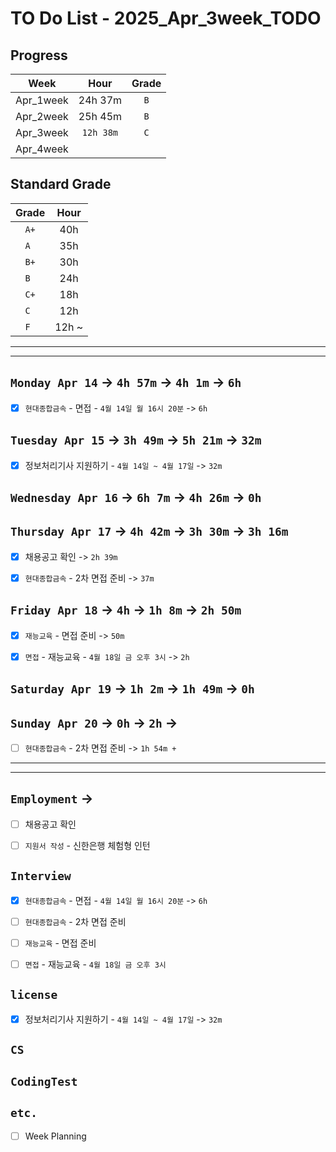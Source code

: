 # TO Do List - 2025_Apr_3week_TODO

## Progress
| Week | Hour | Grade |
|:---:|:---:|:---:|
|Apr_1week|24h 37m|`B`|
|Apr_2week|25h 45m|`B`|
|Apr_3week|`12h 38m`|`C`|
|Apr_4week|||


## Standard Grade
| Grade | Hour |
|:---:|:---:|
|`A+`|40h|
|`A `|35h|
|`B+`|30h|
|`B `|24h|
|`C+`|18h|
|`C `|12h|
|`F `|12h ~|


---
---

## `Monday Apr 14` -> `4h 57m` -> `4h 1m` -> `6h`
- [x] `현대종합금속` - 면접 - `4월 14일 월 16시 20분` -> `6h`


## `Tuesday Apr 15` -> `3h 49m` -> `5h 21m` -> `32m`
- [x] 정보처리기사 지원하기 - `4월 14일 ~ 4월 17일` -> `32m`


## `Wednesday Apr 16` -> `6h 7m` -> `4h 26m` ->  `0h`



## `Thursday Apr 17` -> `4h 42m` -> `3h 30m` -> `3h 16m`
- [x] 채용공고 확인 -> `2h 39m`
- [x] `현대종합금속` - 2차 면접 준비 -> `37m`


## `Friday Apr 18` -> `4h` -> `1h 8m` -> `2h 50m`
- [x] `재능교육` - 면접 준비 -> `50m`
- [x] `면접` - 재능교육 - `4월 18일 금 오후 3시` -> `2h`


## `Saturday Apr 19` -> `1h 2m` -> `1h 49m` -> `0h`


## `Sunday Apr 20` -> `0h` -> `2h` -> 
- [ ] `현대종합금속` - 2차 면접 준비 -> `1h 54m + `


---
---
## `Employment` ->
- [ ] 채용공고 확인
- [ ] `지원서 작성` - 신한은행 체험형 인턴


## `Interview`
- [x] `현대종합금속` - 면접 - `4월 14일 월 16시 20분` -> `6h`
- [ ] `현대종합금속` - 2차 면접 준비
- [ ] `재능교육` - 면접 준비
- [ ] `면접` - 재능교육 - `4월 18일 금 오후 3시`


## `license`
- [x] 정보처리기사 지원하기 - `4월 14일 ~ 4월 17일` -> `32m`


## `CS`


## `CodingTest`


## `etc.`
- [ ] Week Planning






